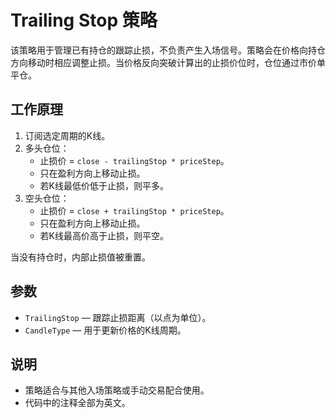 # Trailing Stop 策略

该策略用于管理已有持仓的跟踪止损，不负责产生入场信号。策略会在价格向持仓方向移动时相应调整止损。当价格反向突破计算出的止损价位时，仓位通过市价单平仓。

## 工作原理

1. 订阅选定周期的K线。
2. 多头仓位：
   - 止损价 = `close - trailingStop * priceStep`。
   - 只在盈利方向上移动止损。
   - 若K线最低价低于止损，则平多。
3. 空头仓位：
   - 止损价 = `close + trailingStop * priceStep`。
   - 只在盈利方向上移动止损。
   - 若K线最高价高于止损，则平空。

当没有持仓时，内部止损值被重置。

## 参数

- `TrailingStop` — 跟踪止损距离（以点为单位）。
- `CandleType` — 用于更新价格的K线周期。

## 说明

- 策略适合与其他入场策略或手动交易配合使用。
- 代码中的注释全部为英文。

